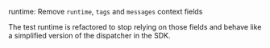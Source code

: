 runtime: Remove `runtime`, `tags` and `messages` context fields

The test runtime is refactored to stop relying on those fields and behave
like a simplified version of the dispatcher in the SDK.
